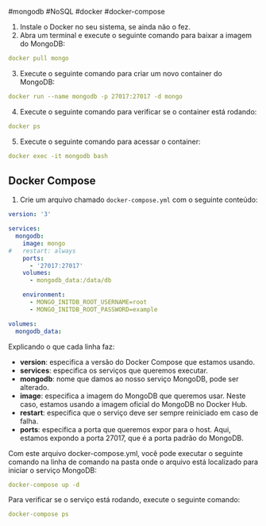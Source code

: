 #mongodb #NoSQL #docker #docker-compose 

1. Instale o Docker no seu sistema, se ainda não o fez.
2. Abra um terminal e execute o seguinte comando para baixar a imagem do MongoDB:

```yaml
docker pull mongo
```

3. Execute o seguinte comando para criar um novo container do MongoDB:

```yaml
docker run --name mongodb -p 27017:27017 -d mongo
```

4. Execute o seguinte comando para verificar se o container está rodando:

```yaml
docker ps
```

5. Execute o seguinte comando para acessar o container:

```yaml
docker exec -it mongodb bash
```

## Docker Compose

1. Crie um arquivo chamado `docker-compose.yml` com o seguinte conteúdo:

```yaml
version: '3'

services:
  mongodb:
    image: mongo
#   restart: always
    ports:
      - '27017:27017'
    volumes:
      - mongodb_data:/data/db

    environment:
      - MONGO_INITDB_ROOT_USERNAME=root
      - MONGO_INITDB_ROOT_PASSWORD=example

volumes:
  mongodb_data:

```

Explicando o que cada linha faz:

- **version**: especifica a versão do Docker Compose que estamos usando.
- **services**: especifica os serviços que queremos executar.
- **mongodb**: nome que damos ao nosso serviço MongoDB, pode ser alterado.
- **image**: especifica a imagem do MongoDB que queremos usar. Neste caso, estamos usando a imagem oficial do MongoDB no Docker Hub.
- **restart**: especifica que o serviço deve ser sempre reiniciado em caso de falha.
- **ports**: especifica a porta que queremos expor para o host. Aqui, estamos expondo a porta 27017, que é a porta padrão do MongoDB.

Com este arquivo docker-compose.yml, você pode executar o seguinte comando na linha de comando na pasta onde o arquivo está localizado para iniciar o serviço MongoDB:

```yaml
docker-compose up -d
```

Para verificar se o serviço está rodando, execute o seguinte comando:

```yaml
docker-compose ps
```